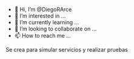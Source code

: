 - 👋 Hi, I’m @DiegoRArce
- 👀 I’m interested in ...
- 🌱 I’m currently learning ...
- 💞️ I’m looking to collaborate on ...
- 📫 How to reach me ...

Se crea para simular servicios y realizar pruebas
